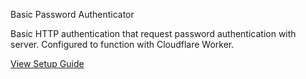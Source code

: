 Basic Password Authenticator

Basic HTTP authentication that request password authentication with server.
Configured to function with Cloudflare Worker.

[View Setup Guide](../cloudflare-worker/README.md)